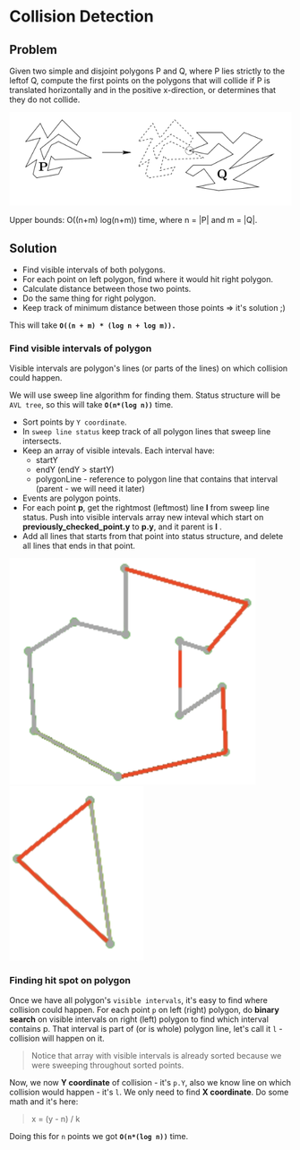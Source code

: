 # Collision Detection

## Problem
Given two simple and disjoint polygons P and Q, where P lies strictly to the leftof Q, compute the first points on the polygons that will collide if P is translated horizontally and in the positive x-direction, 
or determines that they do not collide.

![Collision](./Collision-detection.png)

Upper bounds: O((n+m) log(n+m)) time, where n = |P| and m = |Q|.

## Solution
  * Find visible intervals of both polygons.
  * For each point on left polygon, find where it would hit right polygon.
  * Calculate distance between those two points.
  * Do the same thing for right polygon.
  * Keep track of minimum distance between those points => it's solution ;)
  
This will take **`O((n + m) * (log n + log m)).`**
  
### Find visible intervals of polygon
Visible intervals are polygon's lines (or parts of the lines) on which collision could happen.

We will use sweep line algorithm for finding them. Status structure will be `AVL tree`, so this will take **`O(n*(log n))`** time.
 - Sort points by `Y coordinate`.
 - In `sweep line status` keep track of all polygon lines that sweep line intersects.
 - Keep an array of visible intevals. Each interval have:
   * startY 
   * endY (endY > startY)
   * polygonLine - reference to polygon line that contains that interval (parent - we will need it later)
 - Events are polygon points.  
 - For each point **p**, get the rightmost (leftmost) line **l** from sweep line status. Push into visible intervals array new inteval which start on **previously_checked_point.y** to **p.y**, and it parent is **l** .
 - Add all lines that starts from that point into status structure, and delete all lines that ends in that point.
 
![visible](./visible-right.png)
![visible](./visible-left.png)
 
 ### Finding hit spot on polygon
Once we have all polygon's `visible intervals`, it's easy to find where collision could happen. 
For each point `p` on left (right) polygon, do **binary search** on visible intervals on right (left) polygon to find which interval contains p. That interval is part of (or is whole) polygon line, let's call it  `l` - collision will happen on it.
 > Notice that array with visible intervals is already sorted because we were sweeping throughout sorted points. 

Now, we now **Y coordinate** of collision - it's `p.Y`, also we know line on which collision would happen - it's `l`. We only need to find **X coordinate**. Do some math and it's here: 

> x = (y - n) / k

Doing this for `n` points we got **`O(n*(log n))`** time.
 

